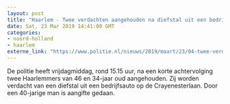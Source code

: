 ```yaml
---
layout: post
title: "Haarlem - Twee verdachten aangehouden na diefstal uit een bedrijfsauto"
date: Sat, 23 Mar 2019 14:41:00 GMT
categories: 
- noord-holland 
- haarlem 
externe_link: "https://www.politie.nl/nieuws/2019/maart/23/04-twee-verdachten-aangehouden-na-diefstal-uit-een-bedrijfsauto.html"
---
```


De politie heeft vrijdagmiddag, rond 15.15 uur, na een korte achtervolging twee Haarlemmers van 46 en 34-jaar oud aangehouden. Zij worden verdacht van een diefstal uit een bedrijfsauto op de Crayenesterlaan. Door een 40-jarige man is aangifte gedaan.
